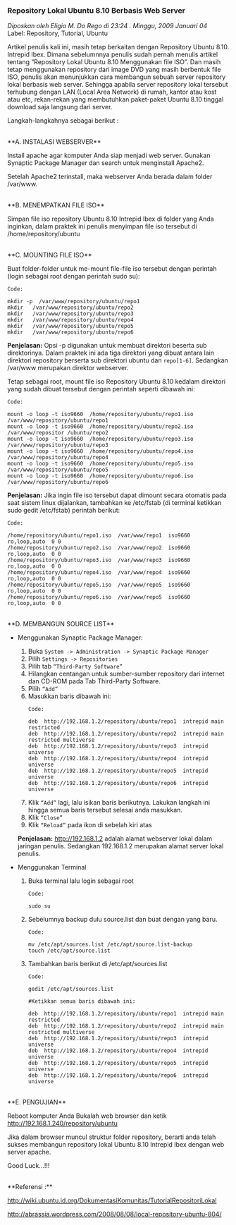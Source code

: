 ### **Repository Lokal Ubuntu 8.10 Berbasis Web Server**
_Diposkan oleh Eligio M. Do Rego di 23:24 . Minggu, 2009 Januari 04_
<br>
Label: Repository, Tutorial, Ubuntu

Artikel penulis kali ini, masih tetap berkaitan dengan Repository Ubuntu 8.10. Intrepid Ibex. Dimana sebelumnnya penulis sudah pernah menulis artikel tentang “Repository Lokal Ubuntu 8.10 Menggunakan file ISO”.
Dan masih tetap menggunakan repository dari image DVD yang masih berbentuk file ISO, penulis akan menunjukkan cara membangun sebuah server repository lokal berbasis web server.
Sehingga apabila server repository lokal tersebut terhubung dengan LAN (Local Area Network) di rumah, kantor atau kost atau etc, rekan-rekan yang membutuhkan paket-paket Ubuntu 8.10 tinggal download saja langsung dari server.

Langkah-langkahnya sebagai berikut :

<br>
**A. INSTALASI WEBSERVER**

Install apache agar komputer Anda siap menjadi web server. Gunakan Synaptic Package Manager dan search untuk menginstall Apache2.

Setelah Apache2 terinstall, maka webserver Anda berada dalam folder /var/www.

<br>
**B. MENEMPATKAN FILE ISO**

Simpan file iso repository Ubuntu 8.10 Intrepid Ibex di folder yang Anda inginkan, dalam praktek ini penulis menyimpan file iso tersebut di /home/repository/ubuntu

<br>
**C. MOUNTING FILE ISO**

Buat folder-folder untuk me-mount file-file iso tersebut dengan perintah (login sebagai root dengan perintah sudo su):
```
Code:

mkdir -p  /var/www/repository/ubuntu/repo1
mkdir   /var/www/repository/ubuntu/repo2
mkdir   /var/www/repository/ubuntu/repo3
mkdir   /var/www/repository/ubuntu/repo4
mkdir   /var/www/repository/ubuntu/repo5
mkdir   /var/www/repository/ubuntu/repo6
```

**Penjelasan:**
Opsi -p digunakan untuk membuat direktori beserta sub direktorinya. Dalam praktek ini ada tiga direktori yang dibuat antara lain direktori repository berserta sub direktori ubuntu dan `repo[1-6]`. Sedangkan /var/www merupakan direktor webserver.

Tetap sebagai root, mount file iso Repository Ubuntu 8.10 kedalam
direktori yang sudah dibuat tersebut dengan perintah seperti dibawah ini:
```
Code:

mount -o loop -t iso9660  /home/repository/ubuntu/repo1.iso  /var/www/repository/ubuntu/repo1
mount -o loop -t iso9660  /home/repository/ubuntu/repo2.iso  /var/www/repositor /ubuntu/repo2
mount -o loop -t iso9660  /home/repository/ubuntu/repo3.iso  /var/www/repository/ubuntu/repo3
mount -o loop -t iso9660  /home/repository/ubuntu/repo4.iso  /var/www/repository/ubuntu/repo4
mount -o loop -t iso9660  /home/repository/ubuntu/repo5.iso  /var/www/repository/ubuntu/repo5
mount -o loop -t iso9660  /home/repository/ubuntu/repo6.iso  /var/www/repository/ubuntu/repo6
```

**Penjelasan:**
Jika ingin file iso tersebut dapat dimount secara otomatis pada saat sistem linux dijalankan, tambahkan ke /etc/fstab (di terminal ketikkan sudo gedit /etc/fstab) perintah berikut:
```
Code:

/home/repository/ubuntu/repo1.iso  /var/www/repo1  iso9660  ro,loop,auto  0 0
/home/repository/ubuntu/repo2.iso  /var/www/repo2  iso9660  ro,loop,auto  0 0
/home/repository/ubuntu/repo3.iso  /var/www/repo3  iso9660  ro,loop,auto  0 0
/home/repository/ubuntu/repo4.iso  /var/www/repo4  iso9660  ro,loop,auto  0 0
/home/repository/ubuntu/repo5.iso  /var/www/repo5  iso9660  ro,loop,auto  0 0
/home/repository/ubuntu/repo6.iso  /var/www/repo5  iso9660  ro,loop,auto  0 0
```

<br>
**D. MEMBANGUN SOURCE LIST**

* Menggunakan Synaptic Package Manager:
    1. Buka `System -> Administration -> Synaptic Package Manager`
    2. Pilih `Settings -> Repositories`
    3. Pilih tab `“Third-Party Software”`
    4. Hilangkan centangan untuk sumber-sumber repository dari internet dan CD-ROM pada Tab Third-Party Software.
    5. Pilih `“Add”`
    6. Masukkan baris dibawah ini:
        ```
        Code:

        deb  http://192.168.1.2/repository/ubuntu/repo1  intrepid main restricted
        deb  http://192.168.1.2/repository/ubuntu/repo2  intrepid main restricted multiverse
        deb  http://192.168.1.2/repository/ubuntu/repo3  intrepid universe
        deb  http://192.168.1.2/repository/ubuntu/repo4  intrepid universe
        deb  http://192.168.1.2/repository/ubuntu/repo5  intrepid universe
        deb  http://192.168.1.2/repository/ubuntu/repo6  intrepid universe
        ```
    7. Klik `“Add”` lagi, lalu isikan baris berikutnya. Lakukan langkah ini hingga semua baris tersebut selesai anda masukkan.
    8. Klik `“Close”`
    9. Klik `“Reload”` pada ikon di sebelah kiri atas

    **Penjelasan:**
    http://192.168.1.2 adalah alamat webserver lokal dalam jaringan penulis. Sedangkan 192.168.1.2 merupakan alamat server lokal penulis.

* Menggunakan Terminal
    1. Buka terminal lalu login sebagai root
        ```
        Code:

        sudo su
        ```

    2. Sebelumnya backup dulu source.list dan buat dengan yang baru.
        ```
        Code:

        mv /etc/apt/sources.list /etc/apt/source.list-backup
        touch /etc/apt/source.list
        ```

    3. Tambahkan baris berikut di /etc/apt/sources.list
        ```
        Code:

        gedit /etc/apt/sources.list
        
        #Ketikkan semua baris dibawah ini:

        deb  http://192.168.1.2/repository/ubuntu/repo1  intrepid main restricted
        deb  http://192.168.1.2/repository/ubuntu/repo2  intrepid main restricted multiverse
        deb  http://192.168.1.2/repository/ubuntu/repo3  intrepid universe
        deb  http://192.168.1.2/repository/ubuntu/repo4  intrepid universe
        deb  http://192.168.1.2/repository/ubuntu/repo5  intrepid universe
        deb  http://192.168.1.2/repository/ubuntu/repo6  intrepid universe
        ```

<br>
**E. PENGUJIAN**

Reboot komputer Anda
Bukalah web browser dan ketik http://192.168.1.240/repository/ubuntu

Jika dalam browser muncul struktur folder repository, berarti anda telah sukses membangun repository lokal Ubuntu 8.10 Intrepid Ibex dengan web server apache.

Good Luck...!!!

<br>
**Referensi :**

<http://wiki.ubuntu.id.org/DokumentasiKomunitas/TutorialRepositoriLokal>

<http://abrassia.wordpress.com/2008/08/08/local-repository-ubuntu-804/>
